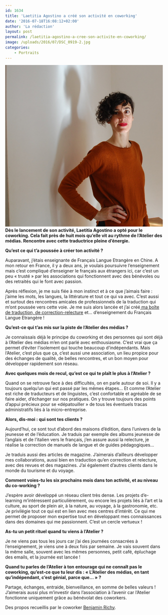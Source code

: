 ```yaml
---
id: 1634
title: 'Laetitia Agostino a créé son activité en coworking'
date: '2016-07-18T16:08:12+02:00'
author: 'La rédaction'
layout: post
permalink: /laetitia-agostino-a-cree-son-activite-en-coworking/
image: /uploads/2016/07/DSC_0919-2.jpg
categories:
    - Portraits
---
```


**[![DSC_0919 (2)](/uploads/2016/07/DSC_0919-2.jpg)](/uploads/2016/07/DSC_0919-2.jpg)Dès le lancement de son activité, Laetitia Agostino a opté pour le coworking. Cela fait près de huit mois qu’elle vit au rythme de l’Atelier des médias. Rencontre avec cette traductrice pleine d’énergie.**

**Qu’est ce qui t’a poussée à créer ton activité ?**

Auparavant, j’étais enseignante de Français Langue Etrangère en Chine. A mon retour en France, il y a deux ans, je voulais poursuivre l’enseignement mais c’est compliqué d’enseigner le français aux étrangers ici, car c’est un peu « trusté » par les associations qui fonctionnent avec des bénévoles ou des retraités qui le font avec passion.

Après réflexion, je me suis fiée à mon instinct et à ce que j’aimais faire : j’aime les mots, les langues, la littérature et tout ce qui va avec. C’est aussi et surtout des rencontres amicales de professionnels de la traduction qui m’ont poussée vers cette voie. Je me suis alors lancée et j’ai créé[ ma boîte de traduction, de correction-relecture](https://www.maison-voxfabula.com) et… d’enseignement du Français Langue Etrangère !

**Qu’est-ce qui t’as mis sur la piste de l’Atelier des médias ?**

Je connaissais déjà le principe du coworking et des personnes qui sont déjà à l’Atelier des médias m’en ont parlé avec enthousiasme. C’est vrai que ça permet d’éviter l’isolement qui touche beaucoup d’indépendants. Mais l’Atelier, c’est plus que ça, c’est aussi une association, un lieu propice pour des échanges de qualité, de belles rencontres, et un bon moyen pour développer rapidement son réseau.

**Avec quelques mois de recul, qu’est ce qui te plaît le plus à l’Atelier ?**

Quand on se retrouve face à des difficultés, on en parle autour de soi. Il y a toujours quelqu’un qui est passé par les mêmes étapes… Et comme l’Atelier est riche de traducteurs et de linguistes, c’est confortable et agréable de se faire aider, d’échanger sur nos pratiques. On y trouve toujours des points d’appui précieux pour se «dépatouiller » de tous les éventuels tracas administratifs liés à la micro-entreprise.

**Alors, dis-moi : qui sont tes clients ?**

Aujourd’hui, ce sont tout d’abord des maisons d’édition, dans l’univers de la jeunesse et de l’éducation. Je traduis par exemple des albums jeunesse de l’anglais et de l’italien vers le français, j’en assure aussi la relecture, je réalise la correction de manuels de langue et de guides pédagogiques…

Je traduis aussi des articles de magazine. J’aimerais d’ailleurs développer mes collaborations, aussi bien en traduction qu’en correction et relecture, avec des revues et des magazines. J’ai également d’autres clients dans le monde du tourisme et du voyage.

**Comment voies-tu les six prochains mois dans ton activité, et au niveau du co-working ?**

J’espère avoir développé un réseau client très dense. Les projets d’e-learning m’intéressent particulièrement, ou encore les projets liés à l’art et la culture, au sport de plein air, à la nature, au voyage, à la gastronomie, etc. Je privilégie tout ce qui est en lien avec mes centres d’intérêt. Ce qui me permet de proposer mon expertise tout en développant mes connaissances dans des domaines qui me passionnent. C’est un cercle vertueux !

**As-tu un petit rituel quand tu viens à l’Atelier ?**

Je ne viens pas tous les jours car j’ai des journées consacrées à l’enseignement, je viens une à deux fois par semaine. Je vais souvent dans la même salle, souvent avec les mêmes personnes, petit café, épluchage des emails, et la journée est lancée !

**Quand tu parles de l’Atelier à ton entourage qui ne connaît pas le coworking, qu’est-ce que tu leur dis : « L’Atelier des médias, en tant qu’indépendant, c’est génial, parce que… » ?**

Partage, échanges, entraide, bienveillance, en somme de belles valeurs ! J’aimerais aussi plus m’investir dans l’association à l’avenir car l’Atelier fonctionne uniquement grâce au bénévolat des coworkers.

Des propos recueillis par le coworker [Benjamin Richy](/?p=1628&preview=true).

